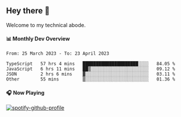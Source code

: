 ## Hey there 👋

Welcome to my technical abode.

#### 📊 Monthly Dev Overview
<!--START_SECTION:waka-->

```text
From: 25 March 2023 - To: 23 April 2023

TypeScript   57 hrs 4 mins   █████████████████████░░░░   84.05 %
JavaScript   6 hrs 11 mins   ██▒░░░░░░░░░░░░░░░░░░░░░░   09.12 %
JSON         2 hrs 6 mins    ▓░░░░░░░░░░░░░░░░░░░░░░░░   03.11 %
Other        55 mins         ▒░░░░░░░░░░░░░░░░░░░░░░░░   01.36 %
```

<!--END_SECTION:waka-->

#### 🎧 Now Playing

[![spotify-github-profile](https://spotify-github-profile.vercel.app/api/view?uid=james2mid&cover_image=true&theme=natemoo-re)](https://open.spotify.com/user/james2mid?si=2b3baf2b09cb499e)
